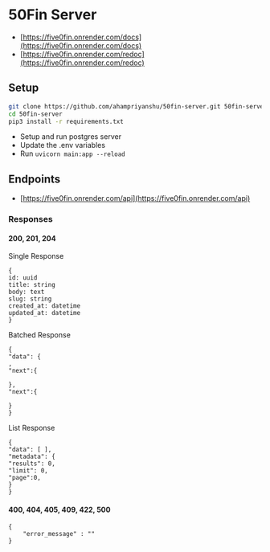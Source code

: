 # 50Fin Server

- [https://five0fin.onrender.com/docs](https://five0fin.onrender.com/docs)
- [https://five0fin.onrender.com/redoc](https://five0fin.onrender.com/redoc)

## Setup

```bash
git clone https://github.com/ahampriyanshu/50fin-server.git 50fin-server
cd 50fin-server
pip3 install -r requirements.txt
```

- Setup and run postgres server
- Update the .env variables
- Run `uvicorn main:app --reload`

## Endpoints

- [https://five0fin.onrender.com/api](https://five0fin.onrender.com/api)

### Responses

#### 200, 201, 204

Single Response

```
{
id: uuid
title: string
body: text
slug: string
created_at: datetime
updated_at: datetime
}
```

Batched Response
```
{
"data": {
,
"next":{

},
"next":{
    
}
}
```

List Response
```
{
"data": [ ],
"metadata": {
"results": 0,
"limit": 0,
"page":0,
}
}
```

#### 400, 404, 405, 409, 422, 500

```
{
    "error_message" : ""
}
```